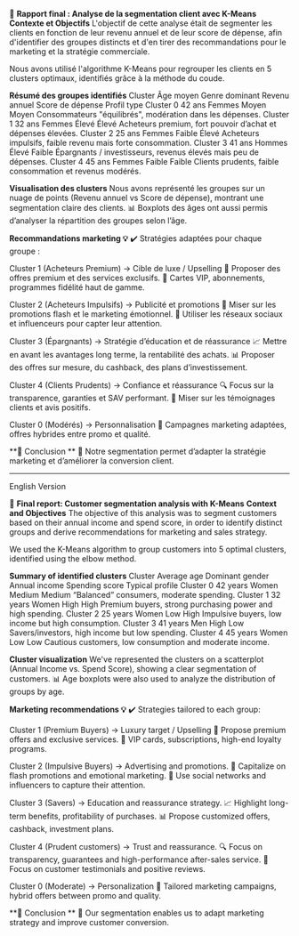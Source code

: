 📌 **Rapport final : Analyse de la segmentation client avec K-Means**
**Contexte et Objectifs**
L'objectif de cette analyse était de segmenter les clients en fonction de leur revenu annuel et de leur score de dépense, afin d'identifier des groupes distincts et d'en tirer des recommandations pour le marketing et la stratégie commerciale.

Nous avons utilisé l'algorithme K-Means pour regrouper les clients en 5 clusters optimaux, identifiés grâce à la méthode du coude.

**Résumé des groupes identifiés**
Cluster		Âge moyen	Genre dominant	Revenu annuel	Score de dépense	Profil type
Cluster 0	42 ans		Femmes			Moyen			Moyen				Consommateurs "équilibrés", modération dans les dépenses.
Cluster 1	32 ans		Femmes			Élevé			Élevé				Acheteurs premium, fort pouvoir d’achat et dépenses élevées.
Cluster 2	25 ans		Femmes			Faible			Élevé				Acheteurs impulsifs, faible revenu mais forte consommation.
Cluster 3	41 ans		Hommes			Élevé			Faible				Épargnants / investisseurs, revenus élevés mais peu de dépenses.
Cluster 4	45 ans		Femmes			Faible			Faible				Clients prudents, faible consommation et revenus modérés.

**Visualisation des clusters**
Nous avons représenté les groupes sur un nuage de points (Revenu annuel vs Score de dépense), montrant une segmentation claire des clients.
📊 Boxplots des âges ont aussi permis d’analyser la répartition des groupes selon l’âge.

**Recommandations marketing 💡**
✔️ Stratégies adaptées pour chaque groupe :

Cluster 1 (Acheteurs Premium) → Cible de luxe / Upselling
💎 Proposer des offres premium et des services exclusifs.
🎁 Cartes VIP, abonnements, programmes fidélité haut de gamme.

Cluster 2 (Acheteurs Impulsifs) → Publicité et promotions
🚀 Miser sur les promotions flash et le marketing émotionnel.
📢 Utiliser les réseaux sociaux et influenceurs pour capter leur attention.

Cluster 3 (Épargnants) → Stratégie d’éducation et de réassurance
📈 Mettre en avant les avantages long terme, la rentabilité des achats.
📊 Proposer des offres sur mesure, du cashback, des plans d’investissement.

Cluster 4 (Clients Prudents) → Confiance et réassurance
🔍 Focus sur la transparence, garanties et SAV performant.
🤝 Miser sur les témoignages clients et avis positifs.

Cluster 0 (Modérés) → Personnalisation
🎯 Campagnes marketing adaptées, offres hybrides entre promo et qualité.

**📌 Conclusion **
🎯 Notre segmentation permet d’adapter la stratégie marketing et d’améliorer la conversion client.


-----------------------------------------------------------------------------------------------------------------

English Version

📌 **Final report: Customer segmentation analysis with K-Means**
**Context and Objectives**
The objective of this analysis was to segment customers based on their annual income and spend score, in order to identify distinct groups and derive recommendations for marketing and sales strategy.

We used the K-Means algorithm to group customers into 5 optimal clusters, identified using the elbow method.

**Summary of identified clusters**
Cluster 	Average age Dominant gender Annual income 	Spending score 	Typical profile
Cluster 0 	42 years 	Women 			Medium 			Medium 			“Balanced” consumers, moderate spending.
Cluster 1 	32 years 	Women 			High 			High 			Premium buyers, strong purchasing power and high spending.
Cluster 2 	25 years 	Women 			Low 			High 			Impulsive buyers, low income but high consumption.
Cluster 3 	41 years 	Men 			High 			Low 			Savers/investors, high income but low spending.
Cluster 4 	45 years 	Women 			Low 			Low 			Cautious customers, low consumption and moderate income.

**Cluster visualization**
We've represented the clusters on a scatterplot (Annual Income vs. Spend Score), showing a clear segmentation of customers.
📊 Age boxplots were also used to analyze the distribution of groups by age.

**Marketing recommendations 💡**
✔️ Strategies tailored to each group:

Cluster 1 (Premium Buyers) → Luxury target / Upselling
💎 Propose premium offers and exclusive services.
🎁 VIP cards, subscriptions, high-end loyalty programs.

Cluster 2 (Impulsive Buyers) → Advertising and promotions.
🚀 Capitalize on flash promotions and emotional marketing.
📢 Use social networks and influencers to capture their attention.

Cluster 3 (Savers) → Education and reassurance strategy.
📈 Highlight long-term benefits, profitability of purchases.
📊 Propose customized offers, cashback, investment plans.

Cluster 4 (Prudent customers) → Trust and reassurance.
🔍 Focus on transparency, guarantees and high-performance after-sales service.
🤝 Focus on customer testimonials and positive reviews.

Cluster 0 (Moderate) → Personalization
🎯 Tailored marketing campaigns, hybrid offers between promo and quality.

**📌 Conclusion **
🎯 Our segmentation enables us to adapt marketing strategy and improve customer conversion.
